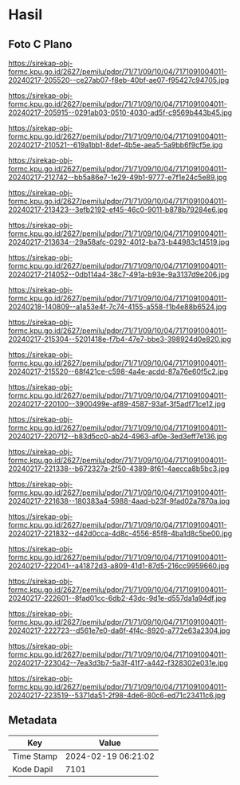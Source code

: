 # Hasil

## Foto C Plano

https://sirekap-obj-formc.kpu.go.id/2627/pemilu/pdpr/71/71/09/10/04/7171091004011-20240217-205520--ce27ab07-f8eb-40bf-ae07-f95427c94705.jpg

https://sirekap-obj-formc.kpu.go.id/2627/pemilu/pdpr/71/71/09/10/04/7171091004011-20240217-205915--0291ab03-0510-4030-ad5f-c9569b443b45.jpg

https://sirekap-obj-formc.kpu.go.id/2627/pemilu/pdpr/71/71/09/10/04/7171091004011-20240217-210521--619a1bb1-8def-4b5e-aea5-5a9bb6f9cf5e.jpg

https://sirekap-obj-formc.kpu.go.id/2627/pemilu/pdpr/71/71/09/10/04/7171091004011-20240217-212742--bb5a86e7-1e29-49b1-9777-e7f1e24c5e89.jpg

https://sirekap-obj-formc.kpu.go.id/2627/pemilu/pdpr/71/71/09/10/04/7171091004011-20240217-213423--3efb2192-ef45-46c0-9011-b878b79284e6.jpg

https://sirekap-obj-formc.kpu.go.id/2627/pemilu/pdpr/71/71/09/10/04/7171091004011-20240217-213634--29a58afc-0292-4012-ba73-b44983c14519.jpg

https://sirekap-obj-formc.kpu.go.id/2627/pemilu/pdpr/71/71/09/10/04/7171091004011-20240217-214052--0db114a4-38c7-491a-b93e-9a3137d9e206.jpg

https://sirekap-obj-formc.kpu.go.id/2627/pemilu/pdpr/71/71/09/10/04/7171091004011-20240218-140809--a1a53e4f-7c74-4155-a558-f1b4e88b6524.jpg

https://sirekap-obj-formc.kpu.go.id/2627/pemilu/pdpr/71/71/09/10/04/7171091004011-20240217-215304--5201418e-f7b4-47e7-bbe3-398924d0e820.jpg

https://sirekap-obj-formc.kpu.go.id/2627/pemilu/pdpr/71/71/09/10/04/7171091004011-20240217-215520--68f421ce-c598-4a4e-acdd-87a76e60f5c2.jpg

https://sirekap-obj-formc.kpu.go.id/2627/pemilu/pdpr/71/71/09/10/04/7171091004011-20240217-220100--3900499e-af89-4587-93af-3f5adf71ce12.jpg

https://sirekap-obj-formc.kpu.go.id/2627/pemilu/pdpr/71/71/09/10/04/7171091004011-20240217-220712--b83d5cc0-ab24-4963-af0e-3ed3eff7e136.jpg

https://sirekap-obj-formc.kpu.go.id/2627/pemilu/pdpr/71/71/09/10/04/7171091004011-20240217-221338--b672327a-2f50-4389-8f61-4aecca8b5bc3.jpg

https://sirekap-obj-formc.kpu.go.id/2627/pemilu/pdpr/71/71/09/10/04/7171091004011-20240217-221638--180383a4-5988-4aad-b23f-9fad02a7870a.jpg

https://sirekap-obj-formc.kpu.go.id/2627/pemilu/pdpr/71/71/09/10/04/7171091004011-20240217-221832--d42d0cca-4d8c-4556-85f8-4ba1d8c5be00.jpg

https://sirekap-obj-formc.kpu.go.id/2627/pemilu/pdpr/71/71/09/10/04/7171091004011-20240217-222041--a41872d3-a809-41d1-87d5-216cc9959660.jpg

https://sirekap-obj-formc.kpu.go.id/2627/pemilu/pdpr/71/71/09/10/04/7171091004011-20240217-222601--8fad01cc-6db2-43dc-9d1e-d557da1a94df.jpg

https://sirekap-obj-formc.kpu.go.id/2627/pemilu/pdpr/71/71/09/10/04/7171091004011-20240217-222723--d561e7e0-da6f-4f4c-8920-a772e63a2304.jpg

https://sirekap-obj-formc.kpu.go.id/2627/pemilu/pdpr/71/71/09/10/04/7171091004011-20240217-223042--7ea3d3b7-5a3f-41f7-a442-f328302e031e.jpg

https://sirekap-obj-formc.kpu.go.id/2627/pemilu/pdpr/71/71/09/10/04/7171091004011-20240217-223519--5371da51-2f98-4de6-80c6-ed71c23411c6.jpg


## Metadata

| Key        | Value               |
| ---------- | ------------------- |
| Time Stamp | 2024-02-19 06:21:02 |
| Kode Dapil | 7101                |



